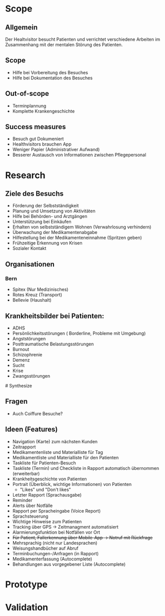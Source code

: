 # Scope

## Allgemein

Der Healtvisitor besucht Patienten und verrichtet verschiedene Arbeiten im Zusammenhang mit der mentalen Störung des Patienten.

## Scope

- Hilfe bei Vorbereitung des Besuches
- Hilfe bei Dokumentation des Besuches

## Out-of-scope

- Terminplannung
- Komplette Krankengeschichte

## Success measures

- Besuch gut Dokumeniert
- Healthvisitors brauchen App
- Weniger Papier (Administrativer Aufwand)
- Besserer Austausch von Informationen zwischen Pflegepersonal


# Research

## Ziele des Besuchs

- Förderung der Selbstständigkeit
- Planung und Umsetzung von Aktivitäten
- Hilfe bei Behörden- und Arztgängen
- Unterstützung bei Einkäufen
- Erhalten von selbstständigem Wohnen (Verwahrlosung verhindern)
- Überwachung der Medikamentenabgabe
- Hilfestellung bei der Medikamenteneinnahme (Spritzen geben)
- Frühzeitige Erkennung von Krisen
- Sozialer Kontakt

## Organisationen

### Bern

- Spitex (Nur Medizinisches)
- Rotes Kreuz (Transport)
- Bellevie (Haushalt)

## Krankheitsbilder bei Patienten:

- ADHS
- Persönlichkeitsstörungen ( Borderline, Probleme mit Umgebung)
- Angststörungen
- Posttraumatische Belastungsstörungen
- Burnout
- Schizophrenie
- Demenz
- Sucht
- Krise
- Zwangsstörungen

# Synthesize

## Fragen

- Auch Coiffure Besuche?

## Ideen (Features)

- Navigation (Karte) zum nächsten Kunden
- Zeitrapport
- Medikamentenliste und Materialliste für Tag
- Medikamentliste und Materialliste für den Patienten
- Taskliste für Patienten-Besuch
- Taskliste (Termin) und Checkliste in Rapport automatisch übernommen (erweiterbar)
- Krankheitsgeschichte von Patienten
- Portrait (Überblick, wichtige Informationen) von Patienten
	- "Likes" und "Don't likes" 
- Letzter Rapport (Sprachausgabe)
- Reminder
- Alerts über Notfälle
- Rapport per Spracheingabe (Voice Report)
- Sprachsteuerung
- Wichtige Hinweise zum Patienten
- Tracking über GPS -> Zeitmanagment automatisiert
- Alarmierungsfunktion bei Notfällen vor Ort
- ~~Für Patient, Fallerkennung über Mobile-App -> Notruf mit Rückfrage~~
- Mehrsprachig (nicht nur Landesprachen)
- Weisungshandbücher auf Abruf
- Terminbuchungen-/Anfragen (in Rapport)
- Medikamenterfassung (Autocomplete)
- Behandlungen aus vorgegebener Liste (Autocomplete)


# Prototype

# Validation

